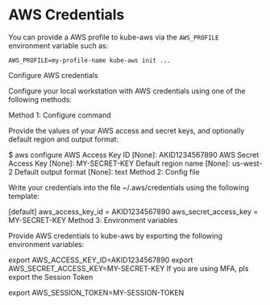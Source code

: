 # AWS Credentials

You can provide a AWS profile to kube-aws via the `AWS_PROFILE` environment variable such as:

```
AWS_PROFILE=my-profile-name kube-aws init ...
```



Configure AWS credentials

Configure your local workstation with AWS credentials using one of the following methods:

Method 1: Configure command

Provide the values of your AWS access and secret keys, and optionally default region and output format:

$ aws configure
AWS Access Key ID [None]: AKID1234567890
AWS Secret Access Key [None]: MY-SECRET-KEY
Default region name [None]: us-west-2
Default output format [None]: text
Method 2: Config file

Write your credentials into the file ~/.aws/credentials using the following template:

[default]
aws_access_key_id = AKID1234567890
aws_secret_access_key = MY-SECRET-KEY
Method 3: Environment variables

Provide AWS credentials to kube-aws by exporting the following environment variables:

export AWS_ACCESS_KEY_ID=AKID1234567890
export AWS_SECRET_ACCESS_KEY=MY-SECRET-KEY
If you are using MFA, pls export the Session Token

export AWS_SESSION_TOKEN=MY-SESSION-TOKEN